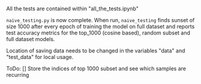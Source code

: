 All the tests are contained within "all_the_tests.ipynb"

`naive_testing.py` is now complete.
When run, `naive_testing` finds sunset of size 1000 after every epoch of training the
model on full dataset and reports test accuracy metrics for the top_1000 (cosine based),
random subset and full dataset models.


Location of saving data needs to be changed in the variables "data" and "test_data" for local usage.

ToDo:
[] Store the indices of top 1000 subset and see which samples are recurring
